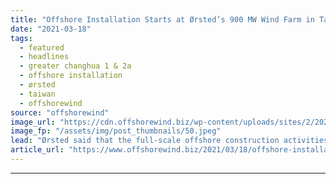 ```yaml
---
title: "Offshore Installation Starts at Ørsted’s 900 MW Wind Farm in Taiwan"
date: "2021-03-18"
tags: 
  - featured
  - headlines
  - greater changhua 1 & 2a
  - offshore installation
  - ørsted
  - taiwan
  - offshorewind
source: "offshorewind"
image_url: "https://cdn.offshorewind.biz/wp-content/uploads/sites/2/2021/03/18103009/%C3%98rsted-Starts-Offshore-Installation-at-900-MW-Taiwanese-Wind-Farm.jpeg"
image_fp: "/assets/img/post_thumbnails/50.jpeg"
lead: "Ørsted said that the full-scale offshore construction activities at the 900 MW Greater Changhua"
article_url: "https://www.offshorewind.biz/2021/03/18/offshore-installation-starts-at-orsteds-900-mw-wind-farm-in-taiwan/"
---
```


---
